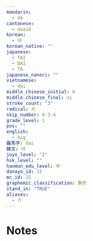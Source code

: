 ```yaml
---
mandarin:
  - dà
cantonese:
  - daai6
korean:
  - 대
korean_native: ""
japanese:
  - TAI
  - DAI
  - TA
japanese_nanori: ""
vietnamese:
  - đại
middle_chinese_initial: d
middle_chinese_final: ɑi
stroke_count: "3"
radical: 大
skip_number: 4-3-4
grade_level: 1
pos: ""
english:
  - big
羅馬字: dai
韓文: 대
joyo_level: "1"
hsk_level: ""
hanmun_edu_level: 中
danayo_id: 15
mc_id: 15
graphemic_classification: 象形
stand_in: "TRUE"
aliases:
  - 亣
---
```


# Notes
